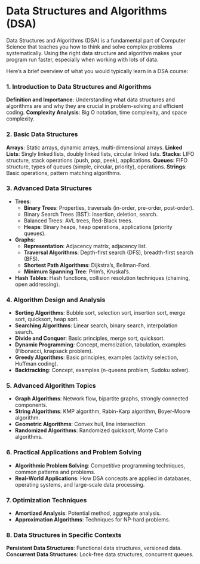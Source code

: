 # Data Structures and Algorithms (DSA)
Data Structures and Algorithms (DSA) is a fundamental part of Computer Science that teaches you how to think and solve complex problems systematically.
Using the right data structure and algorithm makes your program run faster, especially when working with lots of data.

 Here’s a brief overview of what you would typically learn in a DSA course:
### 1. Introduction to Data Structures and Algorithms
**Definition and Importance**: Understanding what data structures and algorithms are and why they are crucial in problem-solving and efficient coding.
**Complexity Analysis**: Big O notation, time complexity, and space complexity.
### 2. Basic Data Structures
**Arrays**: Static arrays, dynamic arrays, multi-dimensional arrays.
**Linked Lists**: Singly linked lists, doubly linked lists, circular linked lists.
**Stacks**: LIFO structure, stack operations (push, pop, peek), applications.
**Queues**: FIFO structure, types of queues (simple, circular, priority), operations.
**Strings**: Basic operations, pattern matching algorithms.
### 3. Advanced Data Structures
- **Trees**:
    - **Binary Trees**: Properties, traversals (in-order, pre-order, post-order).
    - Binary Search Trees (BST): Insertion, deletion, search.
    - Balanced Trees: AVL trees, Red-Black trees.
    - **Heaps**: Binary heaps, heap operations, applications (priority queues).
- **Graphs**:
    - **Representation**: Adjacency matrix, adjacency list.
    - **Traversal Algorithms**: Depth-first search (DFS), breadth-first search (BFS).
    - **Shortest Path Algorithms**: Dijkstra’s, Bellman-Ford.
    - **Minimum Spanning Tree**: Prim’s, Kruskal’s.
- **Hash Tables**: Hash functions, collision resolution techniques (chaining, open addressing).
### 4. Algorithm Design and Analysis
- **Sorting Algorithms**: Bubble sort, selection sort, insertion sort, merge sort, quicksort, heap sort.
- **Searching Algorithms**: Linear search, binary search, interpolation search.
- **Divide and Conquer**: Basic principles, merge sort, quicksort.
- **Dynamic Programming**: Concept, memoization, tabulation, examples (Fibonacci, knapsack problem).
- **Greedy Algorithms**: Basic principles, examples (activity selection, Huffman coding).
- **Backtracking**: Concept, examples (n-queens problem, Sudoku solver).
### 5. Advanced Algorithm Topics
- **Graph Algorithms**: Network flow, bipartite graphs, strongly connected components.
- **String Algorithms**: KMP algorithm, Rabin-Karp algorithm, Boyer-Moore algorithm.
- **Geometric Algorithms**: Convex hull, line intersection.
- **Randomized Algorithms**: Randomized quicksort, Monte Carlo algorithms.
### 6. Practical Applications and Problem Solving
- **Algorithmic Problem Solving**: Competitive programming techniques, common patterns and problems.
- **Real-World Applications**: How DSA concepts are applied in databases, operating systems, and large-scale data processing.
### 7. Optimization Techniques
- **Amortized Analysis**: Potential method, aggregate analysis.
- **Approximation Algorithms**: Techniques for NP-hard problems.
### 8. Data Structures in Specific Contexts
**Persistent Data Structures**: Functional data structures, versioned data.
**Concurrent Data Structures**: Lock-free data structures, concurrent queues.
